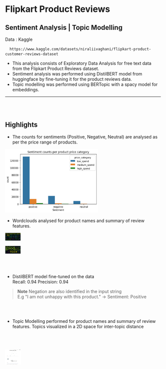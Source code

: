 # Flipkart Product Reviews

## Sentiment Analysis | Topic Modelling 

Data : Kaggle

      https://www.kaggle.com/datasets/niraliivaghani/flipkart-product-customer-reviews-dataset
      
      
- This analysis consists of Exploratory Data Analysis for free text data from the Flipkart Product Reviews dataset. 
- Sentiment analysis was performed using DistilBERT model from huggingface by fine-tuning it for the product reviews data. 
- Topic modelling was performed using BERTopic with a spacy model for embeddings. 



------------------------------------------------------------------------------
<br>
<br>

## Highlights

- The counts for sentiments (Positive, Negative, Neutral) are analysed as per the price range of products. 

<img
  src="plots_figures/sentiment counts.png"
  alt="Sentiment Counts"
  title="Sentiment Counts"
  style="display: inline-block; margin: 0 auto; max-width: 300px">
      
- Wordclouds analysed for product names and summary of review features.

      
<img
  src="plots_figures/product name wordcloud.png"
  alt="Product Name Wordcloud"
  title="Product Name Wordcloud"
  style="display: inline-block; margin: 0 auto; max-width: 50px">
      
<img
  src="plots_figures/summary wordcloud.png"
  alt="Summary Wordcloud"
  title="Summary Name Wordcloud"
  style="display: inline-block; margin: 0 auto; max-width: 50px">
      
<br>      
<br>
      
- DistilBERT model fine-tuned on the data <br>
     Recall: 0.94 Precision: 0.94 <br>
> **Note**
> Negation are also identified in the input string <br>
> E.g "I am not unhappy with this product." -> Sentiment: Positive 
     
<br>
<br>      

- Topic Modelling performed for product names and summary of review features. Topics visualized in a 2D space for inter-topic distance
<br>
<br>
<br>
<img
  src="plots_figures/product_name_topic_modelling.png"
  alt="Product Name Topic Modelling"
  title="Product Name Topic Modelling"
  style="display: inline-block; margin: 0 auto; max-width: 50px">

